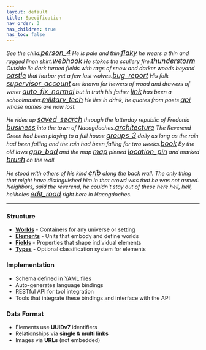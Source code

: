 ```yaml
---
layout: default
title: Specification
nav_order: 3
has_children: true
has_toc: false
---     
```

 
*See the child.<a href="/docs/specification/element_categories/Character" title="Character"><span class="material-symbols-outlined" style="font-size: 18px;">person_4</span></a>
He is pale and thin,<a href="/docs/specification/element_categories/Trait" title="Trait"><span class="material-symbols-outlined" style="font-size: 18px;">flaky</span></a> he wears a thin and ragged linen shirt.<a href="/docs/specification/element_categories/Object" title="Object"><span class="material-symbols-outlined" style="font-size: 18px;">webhook</span></a> He stokes the scullery fire.<a href="/docs/specification/element_categories/Phenomenon" title="Phenomenon"><span class="material-symbols-outlined" style="font-size: 18px;">thunderstorm</span></a> Outside lie dark turned fields with rags of snow and darker woods beyond <a href="/docs/specification/element_categories/Location" title="Location"><span class="material-symbols-outlined" style="font-size: 18px;">castle</span></a> that harbor yet a few last wolves.<a href="/docs/specification/element_categories/Creature" title="Creature"><span class="material-symbols-outlined" style="font-size: 18px;">bug_report</span></a> His folk <a href="/docs/specification/element_categories/Family" title="Family"><span class="material-symbols-outlined" style="font-size: 18px;">supervisor_account</span></a> are known for hewers of wood and drawers of water <a href="/docs/specification/element_categories/Ability" title="Ability"><span class="material-symbols-outlined" style="font-size: 18px;">auto_fix_normal</span></a> but in truth his father <a href="/docs/specification/element_categories/Relation" title="Relation"><span class="material-symbols-outlined" style="font-size: 18px;">link</span></a> has been a schoolmaster.<a href="/docs/specification/element_categories/Title" title="Title"><span class="material-symbols-outlined" style="font-size: 18px;">military_tech</span></a> He lies in drink, he quotes from poets <a href="/docs/specification/element_categories/Construct" title="Construct"><span class="material-symbols-outlined" style="font-size: 18px;">api</span></a> whose names are now lost.*

*He rides up <a href="/docs/specification/element_categories/Event" title="Event"><span class="material-symbols-outlined" style="font-size: 18px;">saved_search</span></a> through the latterday republic of Fredonia <a href="/docs/specification/element_categories/Institution" title="Institution"><span class="material-symbols-outlined" style="font-size: 18px;">business</span></a> into the town of
Nacogdoches.<a href="/docs/specification/element_categories/Zone" title="Zone"><span class="material-symbols-outlined" style="font-size: 18px;">architecture</span></a> The Reverend Green had been playing to a full house <a href="/docs/specification/element_categories/Collective" title="Collective"><span class="material-symbols-outlined" style="font-size: 18px;">groups_3</span></a> daily as long as the rain had
been falling and the rain had been falling for two weeks.<a href="/docs/specification/element_categories/Narrative" title="Narrative"><span class="material-symbols-outlined" style="font-size: 18px;">book</span></a> By the old laws <a href="/docs/specification/element_categories/Law" title="Law"><span class="material-symbols-outlined" style="font-size: 18px;">gpp_bad</span></a> and the map <a href="/docs/specification/element_categories/Map" title="Map"><span class="material-symbols-outlined" style="font-size: 18px;">map</span></a> pinned <a href="/docs/specification/element_categories/Pin" title="Pin"><span class="material-symbols-outlined" style="font-size: 18px;">location_pin</span></a> and marked <a href="/docs/specification/element_categories/Marker" title="Marker"><span class="material-symbols-outlined" style="font-size: 18px;">brush</span></a> on the wall.*

*He stood with others of his kind <a href="/docs/specification/element_categories/Species" title="Species"><span class="material-symbols-outlined" style="font-size: 18px;">crib</span></a> along the back wall. The only thing that might have
distinguished him in that crowd was that he was not armed. Neighbors, said the reverend, he couldn't stay out of these here hell,
hell, hellholes <a href="/docs/specification/element_categories/Language" title="Language"><span class="material-symbols-outlined" style="font-size: 18px;">edit_road</span></a> right here in Nacogdoches.* 

 
---
 


### Structure
- **[Worlds](worlds)** - Containers for any universe or setting
- **[Elements](element_categories/)** - Units that embody and define worlds
- **[Fields](fields)** - Properties that shape individual elements
- **[Types](types)** - Optional classification system for elements

### Implementation
- Schema defined in [YAML files](https://github.com/OnlyWorlds/OnlyWorlds/tree/main/schema) 
- Auto-generates language bindings
- RESTful API for tool integration
- Tools that integrate these bindings and interface with the API

### Data Format
- Elements use **UUIDv7** identifiers
- Relationships via **single & multi links** 
- Images via **URLs** (not embedded)

